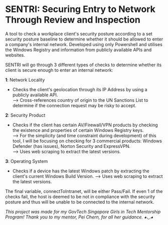 # SENTRI: Securing Entry to Network Through Review and Inspection
A tool to check a workplace client's security posture according to a set security posture baseline to determine whether it should be allowed to enter a company's internal network.
Developed using only Powershell and utilises the Windows Registry and information from publicly available APIs and websites.

SENTRI will go through 3 different types of checks to determine whether its client is secure enough to enter an internal network:

**1**: Network Locality
- Checks the client's geolocation through its IP Address by using a publicly available API. </br>
--> Cross-references country of origin to the UN Sanctions List to determine if the connection request may be risky to accept.

**2**: Security Product
- Checks if the client has certain AV/Firewall/VPN products by checking the existence and properties of certain Windows Registry keys. </br>
--> For the simplicity (and time constraint during development) of this tool, I will be focusing on checking for 3 commercial products: Windows Defender (has issues), Norton Security and ExpressVPN. </br>
--> Uses web scraping to extract the latest versions.

**3**: Operating System
- Checks if a device has the latest Windows patch by extracting the client's current Windows Build Version.
--> Uses web scraping to extract the latest versions.

The final variable, connectToIntranet, will be either Pass/Fail. If even 1 of the checks fail, the host is deemed to be not in compliance with the security posture and thus will be unable to be connected to the internal network.

*This project was made for my GovTech Singapore Girls in Tech Mentorship Program! Thank you to my mentor, Pei Chern, for all her guidance. ◕◡◕*
